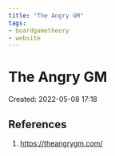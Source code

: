 ```yaml
---
title: "The Angry GM"
tags:
- boardgametheory
- website
---
```


# The Angry GM
Created: 2022-05-08 17:18  



## References
1. https://theangrygm.com/

